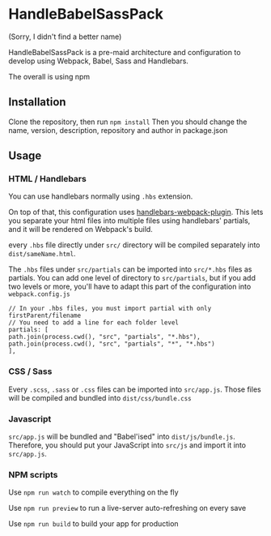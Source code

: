 # HandleBabelSassPack

(Sorry, I didn't find a better name)

HandleBabelSassPack is a pre-maid architecture and configuration to develop using Webpack, Babel, Sass and Handlebars.

The overall is using npm

## Installation

Clone the repository, then run `npm install`
Then you should change the name, version, description, repository and author in package.json

## Usage

### HTML / Handlebars

You can use handlebars normally using `.hbs` extension.

On top of that, this configuration uses [handlebars-webpack-plugin](https://github.com/sagold/handlebars-webpack-plugin). This lets you separate your html files into multiple files using handlebars' partials, and it will be rendered on Webpack's build.

every `.hbs` file directly under `src/` directory will be compiled separately into `dist/sameName.html`.

The `.hbs` files under `src/partials` can be imported into `src/*.hbs` files as partials. You can add one level of directory to `src/partials`, but if you add two levels or more, you'll have to adapt this part of the configuration into `webpack.config.js`

```
// In your .hbs files, you must import partial with only firstParent/filename
// You need to add a line for each folder level
partials: [
path.join(process.cwd(), "src", "partials", "*.hbs"),
path.join(process.cwd(), "src", "partials", "*", "*.hbs")
],
```

### CSS / Sass

Every `.scss`, `.sass` or `.css` files can be imported into `src/app.js`. Those files will be compiled and bundled into `dist/css/bundle.css`

### Javascript

`src/app.js` will be bundled and "Babel'ised" into `dist/js/bundle.js`. Therefore, you should put your JavaScript into `src/js` and import it into `src/app.js`.

### NPM scripts

Use `npm run watch` to compile everything on the fly

Use `npm run preview` to run a live-server auto-refreshing on every save

Use `npm run build` to build your app for production
